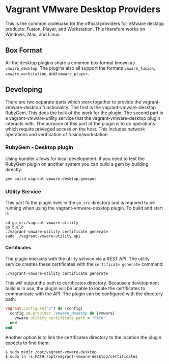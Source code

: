# Vagrant VMware Desktop Providers

This is the common codebase for the official providers for VMware
desktop products: Fusion, Player, and Workstation. This therefore works
on Windows, Mac, and Linux.

## Box Format

All the desktop plugins share a common box format known as `vmware_desktop`.
The plugins also all support the formats `vmware_fusion`, `vmware_workstation`,
and `vmware_player`.

## Developing

There are two separate parts which work together to provide the vagrant-vmware-desktop
functionality. The first is the vagrant-vmware-desktop RubyGem. This does the bulk of 
the work for the plugin. The second part is a vagrant-vmware-utility service that the
vagrant-vmware-desktop plugin interacts with. The purpose of this part of the plugin
is to do operations which require privleged access on the host. This includes network
operations and verification of fusion/workstation.

### RubyGem - Desktop plugin

Using bundler allows for local development. If you need to test the RubyGem plugin 
on another system you can build a gem by building directly:

```shell
gem build vagrant-vmware-desktop.gemspec
```

### Utility Service

This part fo the plugin lives in the `go_src` directory and is required to be
running when using the vagrant-vmware-desktop plugin. To build and start it:

```shell
cd go_src/vagrant-vmware-utility
go build
./vagrant-vmware-utility certificate generate
sudo ./vagrant-vmware-utility api
```

#### Certificates

The plugin interacts with the utility service via a REST API. The utility service creates
these certificates with the `certificate generate` command:

```shell
./vagrant-vmware-utility certificate generate
```

This will output the path to certificates directory. Because a development build is in
use, the plugin will be unable to locate the certificates to communicate with the API.
The plugin can be configured with the directory path:

```ruby
Vagrant.configure("2") do |config|
  config.vm.provider :vmware_desktop do |vmware|
    vmware.utility_certificate_path = "PATH"
  end
end
```

Another option is to link the certificates directory to the location the plugin
expects to find them:

```shell
$ sudo mkdir /opt/vagrant-vmware-desktop
$ sudo ln -s PATH /opt/vagrant-vmware-desktop/certificates
```
